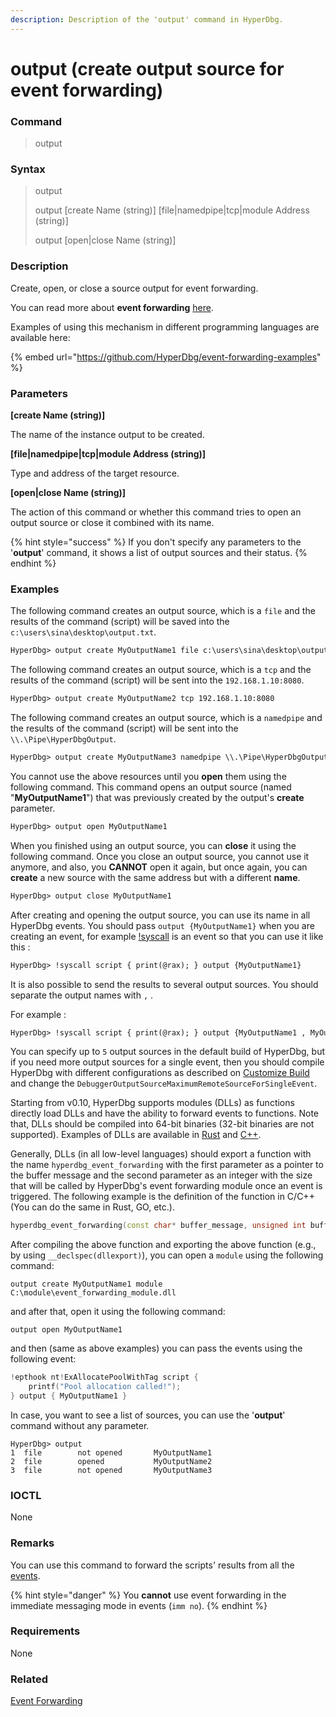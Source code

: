 ```yaml
---
description: Description of the 'output' command in HyperDbg.
---
```


# output (create output source for event forwarding)

### Command

> output

### Syntax

> output
>
> output \[create Name (string)] \[file|namedpipe|tcp|module Address (string)]&#x20;
>
> output \[open|close Name (string)]&#x20;

### Description

Create, open, or close a source output for event forwarding.

You can read more about **event forwarding** [here](https://docs.hyperdbg.org/tips-and-tricks/misc/event-forwarding).

Examples of using this mechanism in different programming languages are available here:

{% embed url="https://github.com/HyperDbg/event-forwarding-examples" %}

### Parameters

**\[create Name (string)]**

The name of the instance output to be created.

**\[file|namedpipe|tcp|module Address (string)]**&#x20;

Type and address of the target resource.

**\[open|close Name (string)]**

The action of this command or whether this command tries to open an output source or close it combined with its name.

{% hint style="success" %}
If you don't specify any parameters to the '**output**' command, it shows a list of output sources and their status.
{% endhint %}

### Examples

The following command creates an output source, which is a `file` and the results of the command (script) will be saved into the `c:\users\sina\desktop\output.txt`.

```diff
HyperDbg> output create MyOutputName1 file c:\users\sina\desktop\output.txt
```

The following command creates an output source, which is a `tcp` and the results of the command (script) will be sent into the `192.168.1.10:8080`.

```diff
HyperDbg> output create MyOutputName2 tcp 192.168.1.10:8080
```

The following command creates an output source, which is a `namedpipe` and the results of the command (script) will be sent into the `\\.\Pipe\HyperDbgOutput`.

```diff
HyperDbg> output create MyOutputName3 namedpipe \\.\Pipe\HyperDbgOutput
```

You cannot use the above resources until you **open** them using the following command. This command opens an output source (named "**MyOutputName1**") that was previously created by the output's **create** parameter.

```diff
HyperDbg> output open MyOutputName1
```

When you finished using an output source, you can **close** it using the following command. Once you close an output source, you cannot use it anymore, and also, you **CANNOT** open it again, but once again, you can **create** a new source with the same address but with a different **name**.

```diff
HyperDbg> output close MyOutputName1
```

After creating and opening the output source, you can use its name in all HyperDbg events. You should pass `output {MyOutputName1}` when you are creating an event, for example [!syscall](https://docs.hyperdbg.org/commands/extension-commands/syscall) is an event so that you can use it like this :

```diff
HyperDbg> !syscall script { print(@rax); } output {MyOutputName1}
```

It is also possible to send the results to several output sources. You should separate the output names with `,` .

For example :

```diff
HyperDbg> !syscall script { print(@rax); } output {MyOutputName1 , MyOutputName2 , MyOutputName3}
```

You can specify up to `5` output sources in the default build of HyperDbg, but if you need more output sources for a single event, then you should compile HyperDbg with different configurations as described on [Customize Build](https://docs.hyperdbg.org/tips-and-tricks/misc/customize-build) and change the `DebuggerOutputSourceMaximumRemoteSourceForSingleEvent`.

Starting from v0.10, HyperDbg supports modules (DLLs) as functions directly load DLLs and have the ability to forward events to functions. Note that, DLLs should be compiled into 64-bit binaries (32-bit binaries are not supported). Examples of DLLs are available in [Rust](https://github.com/HyperDbg/event-forwarding-examples/tree/main/Rust/module) and [C++](https://github.com/HyperDbg/event-forwarding-examples/tree/main/C%2B%2B/module).

Generally, DLLs (in all low-level languages) should export a function with the name `hyperdbg_event_forwarding` with the first parameter as a pointer to the buffer message and the second parameter as an integer with the size that will be called by HyperDbg's event forwarding module once an event is triggered. The following example is the definition of the function in C/C++ (You can do the same in Rust, GO, etc.).

```cpp
hyperdbg_event_forwarding(const char* buffer_message, unsigned int buffer_length);
```

After compiling the above function and exporting the above function (e.g., by using `__declspec(dllexport)`), you can open a `module` using the following command:

```
output create MyOutputName1 module C:\module\event_forwarding_module.dll
```

and after that, open it using the following command:

```
output open MyOutputName1
```

and then (same as above examples) you can pass the events using the following event:

```c
!epthook nt!ExAllocatePoolWithTag script {
	printf("Pool allocation called!");
} output { MyOutputName1 }
```

In case, you want to see a list of sources, you can use the '**output**' command without any parameter.

```
HyperDbg> output
1  file        not opened       MyOutputName1
2  file        opened           MyOutputName2
3  file        not opened       MyOutputName3
```

### IOCTL

None

### Remarks

You can use this command to forward the scripts' results from all the [events](https://docs.hyperdbg.org/design/debugger-internals/events).

{% hint style="danger" %}
You **cannot** use event forwarding in the immediate messaging mode in events (`imm no`).
{% endhint %}

### Requirements

None

### Related

[Event Forwarding](https://docs.hyperdbg.org/tips-and-tricks/misc/event-forwarding)
